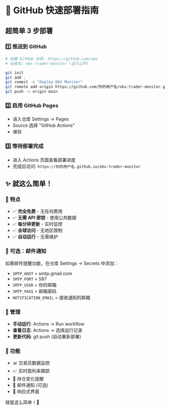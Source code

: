 # 🚀 GitHub 快速部署指南

## 超简单 3 步部署

### 1️⃣ 推送到 GitHub
```bash
# 创建 GitHub 仓库: https://github.com/new
# 仓库名: okx-trader-monitor (设为公开)

git init
git add .
git commit -m "Deploy OKX Monitor"
git remote add origin https://github.com/你的用户名/okx-trader-monitor.git
git push -u origin main
```

### 2️⃣ 启用 GitHub Pages
- 进入仓库 Settings → Pages
- Source 选择 "GitHub Actions"
- 保存

### 3️⃣ 等待部署完成
- 进入 Actions 页面查看部署进度
- 完成后访问: `https://你的用户名.github.io/okx-trader-monitor`

## ✨ 就这么简单！

### 🎯 特点
- ✅ **完全免费** - 无任何费用
- ✅ **无需 API 密钥** - 使用公共数据
- ✅ **每分钟更新** - 实时监控
- ✅ **全球访问** - 无地区限制
- ✅ **自动运行** - 无需维护

### 📧 可选：邮件通知
如需邮件提醒功能，在仓库 Settings → Secrets 中添加：
- `SMTP_HOST` = smtp.gmail.com
- `SMTP_PORT` = 587
- `SMTP_USER` = 你的邮箱
- `SMTP_PASS` = 邮箱密码
- `NOTIFICATION_EMAIL` = 接收通知的邮箱

### 🔧 管理
- **手动运行**: Actions → Run workflow
- **查看日志**: Actions → 选择运行记录
- **更新代码**: git push (自动重新部署)

### 📱 功能
- 📊 交易员数据监控
- 📈 实时盈利率跟踪
- 🔔 持仓变化提醒
- 📧 邮件通知 (可选)
- 📱 响应式界面

就是这么简单！🎉
